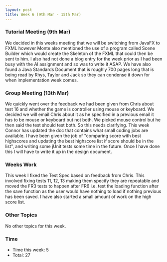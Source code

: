 ```yaml
---
layout: post
title: Week 6 (9th Mar - 15th Mar)
---
```


### Tutorial Meeting (9th Mar)
We decided in this weeks meeting that we will be switching from JavaFX to FXML however Monte also mentioned the use of a program called Scene Builder which would create the Skeleton of the FXML that could then be sent to him.
I also had not done a blog entry for the week prior as I had been busy with the AI assignment and so was to write it ASAP.
We have also found a Java Standards Document that is roughly 700 pages long that is being read by Rhys, Taylor and Jack so they can condense it down for when implementation week comes.

### Group Meeting (13th Mar)
We quickly went over the feedback we had been given from Chris about test 16 and whether the game is controller using mouse or keyboard. We decided we will email Chris about it as he specified in a previous email it has to be mouse or keyboard but not both. We picked mouse control but he then said the test should test both. So this needs clarifying.
This week Connor has updated the doc that contains what small coding jobs are available. I have been given the job of "comparing score with best highscores and updating the best highscore list if score should be in the list", and writing some jUnit tests some time in the future. Once I have done this I will have to write it up in the design document.

### Weeks Work
This week I fixed the Test Spec based on feedback from Chris. This involved fixing tests 11, 12, 13 making them specify they are repeatable and moved the FR3 tests to happen after FR6 i.e. test the loading function after the save function as the user would have nothing to load if nothing previous has been saved.
I have also started a small amount of work on the high score list.

### Other Topics
No other topics for this week.

### Time
* Time this week: 5
* Total: 27
